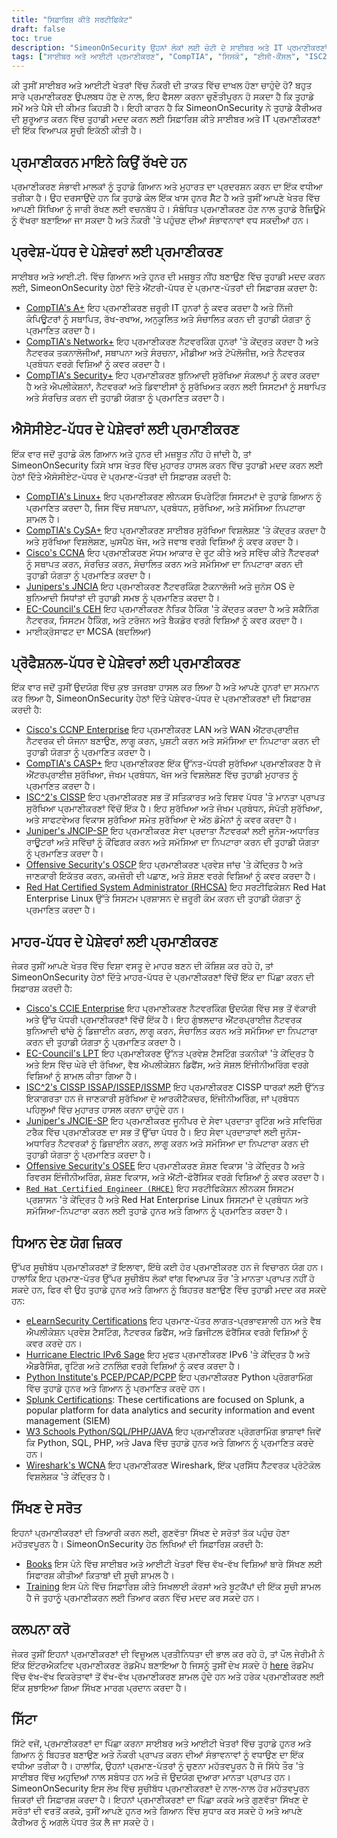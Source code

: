 ```yaml
---
title: "ਸਿਫ਼ਾਰਿਸ਼ ਕੀਤੇ ਸਰਟੀਫਿਕੇਟ"
draft: false
toc: true
description: "SimeonOnSecurity ਉਹਨਾਂ ਲੋਕਾਂ ਲਈ ਚੋਟੀ ਦੇ ਸਾਈਬਰ ਅਤੇ IT ਪ੍ਰਮਾਣੀਕਰਣਾਂ ਦੀ ਸਿਫ਼ਾਰਿਸ਼ ਕਰਦਾ ਹੈ ਜੋ ਨੌਕਰੀ ਦੀ ਸ਼ਕਤੀ ਵਿੱਚ ਦਾਖਲ ਹੋਣਾ ਚਾਹੁੰਦੇ ਹਨ। ਸੂਚੀ ਵਿੱਚ CompTIA, Cisco, EC-Council, ISC2, Juniper, Microsoft, ਅਤੇ ਅਪਮਾਨਜਨਕ ਸੁਰੱਖਿਆ, ਮਹਾਰਤ ਦੇ ਵੱਖ-ਵੱਖ ਪੱਧਰਾਂ - ਐਂਟਰੀ, ਐਸੋਸੀਏਟ, ਪ੍ਰੋਫੈਸ਼ਨਲ, ਅਤੇ ਮਾਹਰ ਦੇ ਪ੍ਰਮਾਣ-ਪੱਤਰ ਸ਼ਾਮਲ ਹਨ। ਸੂਚੀਬੱਧ ਸਾਰੇ ਪ੍ਰਮਾਣੀਕਰਣ ਸਿੱਧੇ ਤੌਰ 'ਤੇ ਸਾਈਬਰ ਵਿੱਚ ਅਹੁਦਿਆਂ ਨਾਲ ਸਬੰਧਤ ਹਨ ਅਤੇ ਉਮੀਦਵਾਰ ਨੂੰ ਬਹੁਤ ਲਾਭ ਪਹੁੰਚਾਉਣਗੇ। ਵਿਜ਼ੂਅਲ ਪ੍ਰਤੀਨਿਧਤਾ ਲਈ ਇੰਟਰਐਕਟਿਵ ਸਰਟੀਫਿਕੇਸ਼ਨ ਰੋਡਮੈਪ ਦੇਖੋ। ਸਿੱਖਣ ਦੇ ਸਾਧਨ ਜਿਵੇਂ ਕਿ ਕਿਤਾਬਾਂ ਅਤੇ ਸਿਖਲਾਈ ਵੀ ਉਪਲਬਧ ਹਨ।"
tags: ["ਸਾਈਬਰ ਅਤੇ ਆਈਟੀ ਪ੍ਰਮਾਣੀਕਰਣ", "CompTIA", "ਸਿਸਕੋ", "ਈਸੀ-ਕੌਂਸਲ", "ISC2", "ਜੂਨੀਪਰ", "ਮਾਈਕ੍ਰੋਸਾਫਟ", "ਅਪਮਾਨਜਨਕ ਸੁਰੱਖਿਆ", "ਪ੍ਰਵੇਸ਼-ਪੱਧਰ ਦੇ ਪੇਸ਼ੇਵਰ", "ਸਾਈਬਰ ਹੁਨਰ ਸੈੱਟ", "ਸੁਰੱਖਿਆ", "ਲੀਨਕਸ", "CySA", "ਸੀ.ਸੀ.ਐਨ.ਏ", "ਜੇ.ਐਨ.ਸੀ.ਆਈ.ਏ", "ਸੀ.ਈ.ਐਚ", "MCSA", "CCNP ਐਂਟਰਪ੍ਰਾਈਜ਼", "CASP", "ਸੀ.ਆਈ.ਐਸ.ਐਸ.ਪੀ", "JNCIP-SP", "OSCP", "RHCSA", "ਸਿਫ਼ਾਰਸ਼ਾਂ", "ਕਿਤਾਬਾਂ", "ਸਿਖਲਾਈ", "ਇੰਟਰਐਕਟਿਵ ਸਰਟੀਫਿਕੇਸ਼ਨ ਰੋਡਮੈਪ"]
---
```

 ਕੀ ਤੁਸੀਂ ਸਾਈਬਰ ਅਤੇ ਆਈਟੀ ਖੇਤਰਾਂ ਵਿੱਚ ਨੌਕਰੀ ਦੀ ਤਾਕਤ ਵਿੱਚ ਦਾਖਲ ਹੋਣਾ ਚਾਹੁੰਦੇ ਹੋ? ਬਹੁਤ ਸਾਰੇ ਪ੍ਰਮਾਣੀਕਰਣ ਉਪਲਬਧ ਹੋਣ ਦੇ ਨਾਲ, ਇਹ ਫੈਸਲਾ ਕਰਨਾ ਚੁਣੌਤੀਪੂਰਨ ਹੋ ਸਕਦਾ ਹੈ ਕਿ ਤੁਹਾਡੇ ਸਮੇਂ ਅਤੇ ਪੈਸੇ ਦੀ ਕੀਮਤ ਕਿਹੜੀ ਹੈ। ਇਹੀ ਕਾਰਨ ਹੈ ਕਿ SimeonOnSecurity ਨੇ ਤੁਹਾਡੇ ਕੈਰੀਅਰ ਦੀ ਸ਼ੁਰੂਆਤ ਕਰਨ ਵਿੱਚ ਤੁਹਾਡੀ ਮਦਦ ਕਰਨ ਲਈ ਸਿਫ਼ਾਰਿਸ਼ ਕੀਤੇ ਸਾਈਬਰ ਅਤੇ IT ਪ੍ਰਮਾਣੀਕਰਣਾਂ ਦੀ ਇੱਕ ਵਿਆਪਕ ਸੂਚੀ ਇਕੱਠੀ ਕੀਤੀ ਹੈ।

## ਪ੍ਰਮਾਣੀਕਰਨ ਮਾਇਨੇ ਕਿਉਂ ਰੱਖਦੇ ਹਨ

ਪ੍ਰਮਾਣੀਕਰਣ ਸੰਭਾਵੀ ਮਾਲਕਾਂ ਨੂੰ ਤੁਹਾਡੇ ਗਿਆਨ ਅਤੇ ਮੁਹਾਰਤ ਦਾ ਪ੍ਰਦਰਸ਼ਨ ਕਰਨ ਦਾ ਇੱਕ ਵਧੀਆ ਤਰੀਕਾ ਹੈ। ਉਹ ਦਰਸਾਉਂਦੇ ਹਨ ਕਿ ਤੁਹਾਡੇ ਕੋਲ ਇੱਕ ਖਾਸ ਹੁਨਰ ਸੈੱਟ ਹੈ ਅਤੇ ਤੁਸੀਂ ਆਪਣੇ ਖੇਤਰ ਵਿੱਚ ਆਪਣੀ ਸਿੱਖਿਆ ਨੂੰ ਜਾਰੀ ਰੱਖਣ ਲਈ ਵਚਨਬੱਧ ਹੋ। ਸੰਬੰਧਿਤ ਪ੍ਰਮਾਣੀਕਰਣ ਹੋਣ ਨਾਲ ਤੁਹਾਡੇ ਰੈਜ਼ਿਊਮੇ ਨੂੰ ਵੱਖਰਾ ਬਣਾਇਆ ਜਾ ਸਕਦਾ ਹੈ ਅਤੇ ਨੌਕਰੀ 'ਤੇ ਪਹੁੰਚਣ ਦੀਆਂ ਸੰਭਾਵਨਾਵਾਂ ਵਧ ਸਕਦੀਆਂ ਹਨ।

## ਪ੍ਰਵੇਸ਼-ਪੱਧਰ ਦੇ ਪੇਸ਼ੇਵਰਾਂ ਲਈ ਪ੍ਰਮਾਣੀਕਰਣ

ਸਾਈਬਰ ਅਤੇ ਆਈ.ਟੀ. ਵਿੱਚ ਗਿਆਨ ਅਤੇ ਹੁਨਰ ਦੀ ਮਜ਼ਬੂਤ ਨੀਂਹ ਬਣਾਉਣ ਵਿੱਚ ਤੁਹਾਡੀ ਮਦਦ ਕਰਨ ਲਈ, SimeonOnSecurity ਹੇਠਾਂ ਦਿੱਤੇ ਐਂਟਰੀ-ਪੱਧਰ ਦੇ ਪ੍ਰਮਾਣ-ਪੱਤਰਾਂ ਦੀ ਸਿਫ਼ਾਰਸ਼ ਕਰਦਾ ਹੈ:

- [CompTIA's A+](https://www.comptia.org/certifications/a) ਇਹ ਪ੍ਰਮਾਣੀਕਰਣ ਜ਼ਰੂਰੀ IT ਹੁਨਰਾਂ ਨੂੰ ਕਵਰ ਕਰਦਾ ਹੈ ਅਤੇ ਨਿੱਜੀ ਕੰਪਿਊਟਰਾਂ ਨੂੰ ਸਥਾਪਿਤ, ਰੱਖ-ਰਖਾਅ, ਅਨੁਕੂਲਿਤ ਅਤੇ ਸੰਚਾਲਿਤ ਕਰਨ ਦੀ ਤੁਹਾਡੀ ਯੋਗਤਾ ਨੂੰ ਪ੍ਰਮਾਣਿਤ ਕਰਦਾ ਹੈ।
- [CompTIA's Network+](https://www.comptia.org/certifications/network) ਇਹ ਪ੍ਰਮਾਣੀਕਰਣ ਨੈਟਵਰਕਿੰਗ ਹੁਨਰਾਂ 'ਤੇ ਕੇਂਦ੍ਰਤ ਕਰਦਾ ਹੈ ਅਤੇ ਨੈਟਵਰਕ ਤਕਨਾਲੋਜੀਆਂ, ਸਥਾਪਨਾ ਅਤੇ ਸੰਰਚਨਾ, ਮੀਡੀਆ ਅਤੇ ਟੋਪੋਲੋਜੀਜ਼, ਅਤੇ ਨੈਟਵਰਕ ਪ੍ਰਬੰਧਨ ਵਰਗੇ ਵਿਸ਼ਿਆਂ ਨੂੰ ਕਵਰ ਕਰਦਾ ਹੈ।
- [CompTIA's Security+](https://www.comptia.org/certifications/security) ਇਹ ਪ੍ਰਮਾਣੀਕਰਣ ਬੁਨਿਆਦੀ ਸੁਰੱਖਿਆ ਸੰਕਲਪਾਂ ਨੂੰ ਕਵਰ ਕਰਦਾ ਹੈ ਅਤੇ ਐਪਲੀਕੇਸ਼ਨਾਂ, ਨੈਟਵਰਕਾਂ ਅਤੇ ਡਿਵਾਈਸਾਂ ਨੂੰ ਸੁਰੱਖਿਅਤ ਕਰਨ ਲਈ ਸਿਸਟਮਾਂ ਨੂੰ ਸਥਾਪਿਤ ਅਤੇ ਸੰਰਚਿਤ ਕਰਨ ਦੀ ਤੁਹਾਡੀ ਯੋਗਤਾ ਨੂੰ ਪ੍ਰਮਾਣਿਤ ਕਰਦਾ ਹੈ।

## ਐਸੋਸੀਏਟ-ਪੱਧਰ ਦੇ ਪੇਸ਼ੇਵਰਾਂ ਲਈ ਪ੍ਰਮਾਣੀਕਰਣ

ਇੱਕ ਵਾਰ ਜਦੋਂ ਤੁਹਾਡੇ ਕੋਲ ਗਿਆਨ ਅਤੇ ਹੁਨਰ ਦੀ ਮਜ਼ਬੂਤ ਨੀਂਹ ਹੋ ਜਾਂਦੀ ਹੈ, ਤਾਂ SimeonOnSecurity ਕਿਸੇ ਖਾਸ ਖੇਤਰ ਵਿੱਚ ਮੁਹਾਰਤ ਹਾਸਲ ਕਰਨ ਵਿੱਚ ਤੁਹਾਡੀ ਮਦਦ ਕਰਨ ਲਈ ਹੇਠਾਂ ਦਿੱਤੇ ਐਸੋਸੀਏਟ-ਪੱਧਰ ਦੇ ਪ੍ਰਮਾਣ-ਪੱਤਰਾਂ ਦੀ ਸਿਫ਼ਾਰਸ਼ ਕਰਦੀ ਹੈ:

- [CompTIA's Linux+](https://www.comptia.org/certifications/linux) ਇਹ ਪ੍ਰਮਾਣੀਕਰਣ ਲੀਨਕਸ ਓਪਰੇਟਿੰਗ ਸਿਸਟਮਾਂ ਦੇ ਤੁਹਾਡੇ ਗਿਆਨ ਨੂੰ ਪ੍ਰਮਾਣਿਤ ਕਰਦਾ ਹੈ, ਜਿਸ ਵਿੱਚ ਸਥਾਪਨਾ, ਪ੍ਰਬੰਧਨ, ਸੁਰੱਖਿਆ, ਅਤੇ ਸਮੱਸਿਆ ਨਿਪਟਾਰਾ ਸ਼ਾਮਲ ਹੈ।
- [CompTIA's CySA+](https://www.comptia.org/certifications/cybersecurity-analyst) ਇਹ ਪ੍ਰਮਾਣੀਕਰਣ ਸਾਈਬਰ ਸੁਰੱਖਿਆ ਵਿਸ਼ਲੇਸ਼ਣ 'ਤੇ ਕੇਂਦ੍ਰਤ ਕਰਦਾ ਹੈ ਅਤੇ ਸੁਰੱਖਿਆ ਵਿਸ਼ਲੇਸ਼ਣ, ਘੁਸਪੈਠ ਖੋਜ, ਅਤੇ ਜਵਾਬ ਵਰਗੇ ਵਿਸ਼ਿਆਂ ਨੂੰ ਕਵਰ ਕਰਦਾ ਹੈ।
- [Cisco's CCNA](https://www.cisco.com/c/en/us/training-events/training-certifications/certifications/associate/ccna.html) ਇਹ ਪ੍ਰਮਾਣੀਕਰਣ ਮੱਧਮ ਆਕਾਰ ਦੇ ਰੂਟ ਕੀਤੇ ਅਤੇ ਸਵਿੱਚ ਕੀਤੇ ਨੈੱਟਵਰਕਾਂ ਨੂੰ ਸਥਾਪਤ ਕਰਨ, ਸੰਰਚਿਤ ਕਰਨ, ਸੰਚਾਲਿਤ ਕਰਨ ਅਤੇ ਸਮੱਸਿਆ ਦਾ ਨਿਪਟਾਰਾ ਕਰਨ ਦੀ ਤੁਹਾਡੀ ਯੋਗਤਾ ਨੂੰ ਪ੍ਰਮਾਣਿਤ ਕਰਦਾ ਹੈ।
- [Junipers's JNCIA](https://www.juniper.net/us/en/training/certification/certification-tracks/sp-routing-switching-track?tab=jnciajunos) ਇਹ ਪ੍ਰਮਾਣੀਕਰਣ ਨੈੱਟਵਰਕਿੰਗ ਟੈਕਨਾਲੋਜੀ ਅਤੇ ਜੂਨੋਸ OS ਦੇ ਬੁਨਿਆਦੀ ਸਿਧਾਂਤਾਂ ਦੀ ਤੁਹਾਡੀ ਸਮਝ ਨੂੰ ਪ੍ਰਮਾਣਿਤ ਕਰਦਾ ਹੈ।
- [EC-Council's CEH](https://www.eccouncil.org/programs/certified-ethical-hacker-ceh/) ਇਹ ਪ੍ਰਮਾਣੀਕਰਣ ਨੈਤਿਕ ਹੈਕਿੰਗ 'ਤੇ ਕੇਂਦ੍ਰਤ ਕਰਦਾ ਹੈ ਅਤੇ ਸਕੈਨਿੰਗ ਨੈਟਵਰਕ, ਸਿਸਟਮ ਹੈਕਿੰਗ, ਅਤੇ ਟਰੋਜਨ ਅਤੇ ਬੈਕਡੋਰ ਵਰਗੇ ਵਿਸ਼ਿਆਂ ਨੂੰ ਕਵਰ ਕਰਦਾ ਹੈ।
- ਮਾਈਕ੍ਰੋਸਾਫਟ ਦਾ MCSA (ਬਦਲਿਆ)

## ਪ੍ਰੋਫੈਸ਼ਨਲ-ਪੱਧਰ ਦੇ ਪੇਸ਼ੇਵਰਾਂ ਲਈ ਪ੍ਰਮਾਣੀਕਰਣ

ਇੱਕ ਵਾਰ ਜਦੋਂ ਤੁਸੀਂ ਉਦਯੋਗ ਵਿੱਚ ਕੁਝ ਤਜਰਬਾ ਹਾਸਲ ਕਰ ਲਿਆ ਹੈ ਅਤੇ ਆਪਣੇ ਹੁਨਰਾਂ ਦਾ ਸਨਮਾਨ ਕਰ ਲਿਆ ਹੈ, SimeonOnSecurity ਹੇਠਾਂ ਦਿੱਤੇ ਪੇਸ਼ੇਵਰ-ਪੱਧਰ ਦੇ ਪ੍ਰਮਾਣੀਕਰਣਾਂ ਦੀ ਸਿਫ਼ਾਰਸ਼ ਕਰਦੀ ਹੈ:

- [Cisco's CCNP Enterprise](https://www.cisco.com/c/en/us/training-events/training-certifications/certifications/professional/ccnp-enterprise.html) ਇਹ ਪ੍ਰਮਾਣੀਕਰਣ LAN ਅਤੇ WAN ਐਂਟਰਪ੍ਰਾਈਜ਼ ਨੈਟਵਰਕ ਦੀ ਯੋਜਨਾ ਬਣਾਉਣ, ਲਾਗੂ ਕਰਨ, ਪੁਸ਼ਟੀ ਕਰਨ ਅਤੇ ਸਮੱਸਿਆ ਦਾ ਨਿਪਟਾਰਾ ਕਰਨ ਦੀ ਤੁਹਾਡੀ ਯੋਗਤਾ ਨੂੰ ਪ੍ਰਮਾਣਿਤ ਕਰਦਾ ਹੈ।
- [CompTIA's CASP+](https://www.comptia.org/certifications/comptia-advanced-security-practitioner) ਇਹ ਪ੍ਰਮਾਣੀਕਰਣ ਇੱਕ ਉੱਨਤ-ਪੱਧਰੀ ਸੁਰੱਖਿਆ ਪ੍ਰਮਾਣੀਕਰਣ ਹੈ ਜੋ ਐਂਟਰਪ੍ਰਾਈਜ਼ ਸੁਰੱਖਿਆ, ਜੋਖਮ ਪ੍ਰਬੰਧਨ, ਖੋਜ ਅਤੇ ਵਿਸ਼ਲੇਸ਼ਣ ਵਿੱਚ ਤੁਹਾਡੀ ਮੁਹਾਰਤ ਨੂੰ ਪ੍ਰਮਾਣਿਤ ਕਰਦਾ ਹੈ।
- [ISC^2's CISSP](https://www.isc2.org/Certifications/CISSP#) ਇਹ ਪ੍ਰਮਾਣੀਕਰਣ ਸਭ ਤੋਂ ਸਤਿਕਾਰਤ ਅਤੇ ਵਿਸ਼ਵ ਪੱਧਰ 'ਤੇ ਮਾਨਤਾ ਪ੍ਰਾਪਤ ਸੁਰੱਖਿਆ ਪ੍ਰਮਾਣੀਕਰਣਾਂ ਵਿੱਚੋਂ ਇੱਕ ਹੈ। ਇਹ ਸੁਰੱਖਿਆ ਅਤੇ ਜੋਖਮ ਪ੍ਰਬੰਧਨ, ਸੰਪੱਤੀ ਸੁਰੱਖਿਆ, ਅਤੇ ਸਾਫਟਵੇਅਰ ਵਿਕਾਸ ਸੁਰੱਖਿਆ ਸਮੇਤ ਸੁਰੱਖਿਆ ਦੇ ਅੱਠ ਡੋਮੇਨਾਂ ਨੂੰ ਕਵਰ ਕਰਦਾ ਹੈ।
- [Juniper's JNCIP-SP](https://www.juniper.net/us/en/training/certification/certification-tracks/sp-routing-switching-track?tab=jncip-sp) ਇਹ ਪ੍ਰਮਾਣੀਕਰਣ ਸੇਵਾ ਪ੍ਰਦਾਤਾ ਨੈੱਟਵਰਕਾਂ ਲਈ ਜੂਨੋਸ-ਅਧਾਰਿਤ ਰਾਊਟਰਾਂ ਅਤੇ ਸਵਿੱਚਾਂ ਨੂੰ ਕੌਂਫਿਗਰ ਕਰਨ ਅਤੇ ਸਮੱਸਿਆ ਦਾ ਨਿਪਟਾਰਾ ਕਰਨ ਦੀ ਤੁਹਾਡੀ ਯੋਗਤਾ ਨੂੰ ਪ੍ਰਮਾਣਿਤ ਕਰਦਾ ਹੈ।
- [Offensive Security's OSCP](https://www.offensive-security.com/pwk-oscp/) ਇਹ ਪ੍ਰਮਾਣੀਕਰਣ ਪ੍ਰਵੇਸ਼ ਜਾਂਚ 'ਤੇ ਕੇਂਦ੍ਰਿਤ ਹੈ ਅਤੇ ਜਾਣਕਾਰੀ ਇਕੱਤਰ ਕਰਨ, ਕਮਜ਼ੋਰੀ ਦੀ ਪਛਾਣ, ਅਤੇ ਸ਼ੋਸ਼ਣ ਵਰਗੇ ਵਿਸ਼ਿਆਂ ਨੂੰ ਕਵਰ ਕਰਦਾ ਹੈ।
- [Red Hat Certified System Administrator (RHCSA)](https://www.redhat.com/en/services/certification/rhcsa) ਇਹ ਸਰਟੀਫਿਕੇਸ਼ਨ Red Hat Enterprise Linux ਉੱਤੇ ਸਿਸਟਮ ਪ੍ਰਸ਼ਾਸਨ ਦੇ ਜ਼ਰੂਰੀ ਕੰਮ ਕਰਨ ਦੀ ਤੁਹਾਡੀ ਯੋਗਤਾ ਨੂੰ ਪ੍ਰਮਾਣਿਤ ਕਰਦਾ ਹੈ।

## ਮਾਹਰ-ਪੱਧਰ ਦੇ ਪੇਸ਼ੇਵਰਾਂ ਲਈ ਪ੍ਰਮਾਣੀਕਰਣ

ਜੇਕਰ ਤੁਸੀਂ ਆਪਣੇ ਖੇਤਰ ਵਿੱਚ ਵਿਸ਼ਾ ਵਸਤੂ ਦੇ ਮਾਹਰ ਬਣਨ ਦੀ ਕੋਸ਼ਿਸ਼ ਕਰ ਰਹੇ ਹੋ, ਤਾਂ SimeonOnSecurity ਹੇਠਾਂ ਦਿੱਤੇ ਮਾਹਰ-ਪੱਧਰ ਦੇ ਪ੍ਰਮਾਣੀਕਰਣਾਂ ਵਿੱਚੋਂ ਇੱਕ ਦਾ ਪਿੱਛਾ ਕਰਨ ਦੀ ਸਿਫ਼ਾਰਸ਼ ਕਰਦੀ ਹੈ:

- [Cisco's CCIE Enterprise](https://www.cisco.com/c/en/us/training-events/training-certifications/certifications/expert/ccie-enterprise-infrastructure.html) ਇਹ ਪ੍ਰਮਾਣੀਕਰਣ ਨੈਟਵਰਕਿੰਗ ਉਦਯੋਗ ਵਿੱਚ ਸਭ ਤੋਂ ਵੱਕਾਰੀ ਅਤੇ ਉੱਚ ਪੱਧਰੀ ਪ੍ਰਮਾਣੀਕਰਣਾਂ ਵਿੱਚੋਂ ਇੱਕ ਹੈ। ਇਹ ਗੁੰਝਲਦਾਰ ਐਂਟਰਪ੍ਰਾਈਜ਼ ਨੈਟਵਰਕ ਬੁਨਿਆਦੀ ਢਾਂਚੇ ਨੂੰ ਡਿਜ਼ਾਈਨ ਕਰਨ, ਲਾਗੂ ਕਰਨ, ਸੰਚਾਲਿਤ ਕਰਨ ਅਤੇ ਸਮੱਸਿਆ ਦਾ ਨਿਪਟਾਰਾ ਕਰਨ ਦੀ ਤੁਹਾਡੀ ਯੋਗਤਾ ਨੂੰ ਪ੍ਰਮਾਣਿਤ ਕਰਦਾ ਹੈ।
- [EC-Council's LPT](https://www.eccouncil.org/programs/licensed-penetration-tester-lpt-master/) ਇਹ ਪ੍ਰਮਾਣੀਕਰਣ ਉੱਨਤ ਪ੍ਰਵੇਸ਼ ਟੈਸਟਿੰਗ ਤਕਨੀਕਾਂ 'ਤੇ ਕੇਂਦ੍ਰਿਤ ਹੈ ਅਤੇ ਇਸ ਵਿੱਚ ਘੇਰੇ ਦੀ ਰੱਖਿਆ, ਵੈਬ ਐਪਲੀਕੇਸ਼ਨ ਡਿਫੈਂਸ, ਅਤੇ ਸੋਸ਼ਲ ਇੰਜੀਨੀਅਰਿੰਗ ਵਰਗੇ ਵਿਸ਼ਿਆਂ ਨੂੰ ਸ਼ਾਮਲ ਕੀਤਾ ਗਿਆ ਹੈ।
- [ISC^2's CISSP ISSAP/ISSEP/ISSMP](https://www.isc2.org/Certifications/CISSP-Concentrations) ਇਹ ਪ੍ਰਮਾਣੀਕਰਣ CISSP ਧਾਰਕਾਂ ਲਈ ਉੱਨਤ ਇਕਾਗਰਤਾ ਹਨ ਜੋ ਜਾਣਕਾਰੀ ਸੁਰੱਖਿਆ ਦੇ ਆਰਕੀਟੈਕਚਰ, ਇੰਜੀਨੀਅਰਿੰਗ, ਜਾਂ ਪ੍ਰਬੰਧਨ ਪਹਿਲੂਆਂ ਵਿੱਚ ਮੁਹਾਰਤ ਹਾਸਲ ਕਰਨਾ ਚਾਹੁੰਦੇ ਹਨ।
- [Juniper's JNCIE-SP](https://www.juniper.net/us/en/training/certification/certification-tracks/sp-routing-switching-track?tab=jnciesp) ਇਹ ਪ੍ਰਮਾਣੀਕਰਣ ਜੂਨੀਪਰ ਦੇ ਸੇਵਾ ਪ੍ਰਦਾਤਾ ਰੂਟਿੰਗ ਅਤੇ ਸਵਿਚਿੰਗ ਟਰੈਕ ਵਿੱਚ ਪ੍ਰਮਾਣੀਕਰਣ ਦਾ ਸਭ ਤੋਂ ਉੱਚਾ ਪੱਧਰ ਹੈ। ਇਹ ਸੇਵਾ ਪ੍ਰਦਾਤਾਵਾਂ ਲਈ ਜੂਨੋਸ-ਅਧਾਰਿਤ ਨੈਟਵਰਕਾਂ ਨੂੰ ਡਿਜ਼ਾਈਨ ਕਰਨ, ਲਾਗੂ ਕਰਨ ਅਤੇ ਸਮੱਸਿਆ ਦਾ ਨਿਪਟਾਰਾ ਕਰਨ ਦੀ ਤੁਹਾਡੀ ਯੋਗਤਾ ਨੂੰ ਪ੍ਰਮਾਣਿਤ ਕਰਦਾ ਹੈ।
- [Offensive Security's OSEE](https://www.offensive-security.com/awe-osee/) ਇਹ ਪ੍ਰਮਾਣੀਕਰਣ ਸ਼ੋਸ਼ਣ ਵਿਕਾਸ 'ਤੇ ਕੇਂਦ੍ਰਿਤ ਹੈ ਅਤੇ ਰਿਵਰਸ ਇੰਜੀਨੀਅਰਿੰਗ, ਸ਼ੋਸ਼ਣ ਵਿਕਾਸ, ਅਤੇ ਐਂਟੀ-ਫੋਰੈਂਸਿਕ ਵਰਗੇ ਵਿਸ਼ਿਆਂ ਨੂੰ ਕਵਰ ਕਰਦਾ ਹੈ।
- [`Red Hat Certified Engineer (RHCE)`](https://www.redhat.com/en/services/certification/rhce) ਇਹ ਸਰਟੀਫਿਕੇਸ਼ਨ ਲੀਨਕਸ ਸਿਸਟਮ ਪ੍ਰਸ਼ਾਸਨ 'ਤੇ ਕੇਂਦ੍ਰਿਤ ਹੈ ਅਤੇ Red Hat Enterprise Linux ਸਿਸਟਮਾਂ ਦੇ ਪ੍ਰਬੰਧਨ ਅਤੇ ਸਮੱਸਿਆ-ਨਿਪਟਾਰਾ ਕਰਨ ਲਈ ਤੁਹਾਡੇ ਹੁਨਰ ਅਤੇ ਗਿਆਨ ਨੂੰ ਪ੍ਰਮਾਣਿਤ ਕਰਦਾ ਹੈ।

## ਧਿਆਨ ਦੇਣ ਯੋਗ ਜ਼ਿਕਰ

ਉੱਪਰ ਸੂਚੀਬੱਧ ਪ੍ਰਮਾਣੀਕਰਣਾਂ ਤੋਂ ਇਲਾਵਾ, ਇੱਥੇ ਕਈ ਹੋਰ ਪ੍ਰਮਾਣੀਕਰਣ ਹਨ ਜੋ ਵਿਚਾਰਨ ਯੋਗ ਹਨ। ਹਾਲਾਂਕਿ ਇਹ ਪ੍ਰਮਾਣ-ਪੱਤਰ ਉੱਪਰ ਸੂਚੀਬੱਧ ਲੋਕਾਂ ਵਾਂਗ ਵਿਆਪਕ ਤੌਰ 'ਤੇ ਮਾਨਤਾ ਪ੍ਰਾਪਤ ਨਹੀਂ ਹੋ ਸਕਦੇ ਹਨ, ਫਿਰ ਵੀ ਉਹ ਤੁਹਾਡੇ ਹੁਨਰ ਅਤੇ ਗਿਆਨ ਨੂੰ ਬਿਹਤਰ ਬਣਾਉਣ ਵਿੱਚ ਤੁਹਾਡੀ ਮਦਦ ਕਰ ਸਕਦੇ ਹਨ:

- [eLearnSecurity Certifications](https://elearnsecurity.com/) ਇਹ ਪ੍ਰਮਾਣ-ਪੱਤਰ ਲਾਗਤ-ਪ੍ਰਭਾਵਸ਼ਾਲੀ ਹਨ ਅਤੇ ਵੈਬ ਐਪਲੀਕੇਸ਼ਨ ਪ੍ਰਵੇਸ਼ ਟੈਸਟਿੰਗ, ਨੈਟਵਰਕ ਡਿਫੈਂਸ, ਅਤੇ ਡਿਜੀਟਲ ਫੋਰੈਂਸਿਕ ਵਰਗੇ ਵਿਸ਼ਿਆਂ ਨੂੰ ਕਵਰ ਕਰਦੇ ਹਨ।
- [Hurricane Electric IPv6 Sage](https://ipv6.he.net/certification/) ਇਹ ਮੁਫਤ ਪ੍ਰਮਾਣੀਕਰਣ IPv6 'ਤੇ ਕੇਂਦ੍ਰਿਤ ਹੈ ਅਤੇ ਐਡਰੈਸਿੰਗ, ਰੂਟਿੰਗ ਅਤੇ ਟਨਲਿੰਗ ਵਰਗੇ ਵਿਸ਼ਿਆਂ ਨੂੰ ਕਵਰ ਕਰਦਾ ਹੈ।
- [Python Institute's PCEP/PCAP/PCPP](https://pythoninstitute.org/certification/) ਇਹ ਪ੍ਰਮਾਣੀਕਰਣ Python ਪ੍ਰੋਗਰਾਮਿੰਗ ਵਿੱਚ ਤੁਹਾਡੇ ਹੁਨਰ ਅਤੇ ਗਿਆਨ ਨੂੰ ਪ੍ਰਮਾਣਿਤ ਕਰਦੇ ਹਨ।
- [Splunk Certifications](https://www.splunk.com/en_us/training.html): These certifications are focused on Splunk, a popular platform for data analytics and security information and event management (SIEM)
- [W3 Schools Python/SQL/PHP/JAVA](https://www.w3schools.com/CERT/default.asp) ਇਹ ਪ੍ਰਮਾਣੀਕਰਣ ਪ੍ਰੋਗਰਾਮਿੰਗ ਭਾਸ਼ਾਵਾਂ ਜਿਵੇਂ ਕਿ Python, SQL, PHP, ਅਤੇ Java ਵਿੱਚ ਤੁਹਾਡੇ ਹੁਨਰ ਅਤੇ ਗਿਆਨ ਨੂੰ ਪ੍ਰਮਾਣਿਤ ਕਰਦੇ ਹਨ।
- [Wireshark's WCNA](https://www.wcnacertification.com/) ਇਹ ਪ੍ਰਮਾਣੀਕਰਣ Wireshark, ਇੱਕ ਪ੍ਰਸਿੱਧ ਨੈੱਟਵਰਕ ਪ੍ਰੋਟੋਕੋਲ ਵਿਸ਼ਲੇਸ਼ਕ 'ਤੇ ਕੇਂਦ੍ਰਿਤ ਹੈ।

## ਸਿੱਖਣ ਦੇ ਸਰੋਤ

ਇਹਨਾਂ ਪ੍ਰਮਾਣੀਕਰਣਾਂ ਦੀ ਤਿਆਰੀ ਕਰਨ ਲਈ, ਗੁਣਵੱਤਾ ਸਿੱਖਣ ਦੇ ਸਰੋਤਾਂ ਤੱਕ ਪਹੁੰਚ ਹੋਣਾ ਮਹੱਤਵਪੂਰਨ ਹੈ। SimeonOnSecurity ਹੇਠ ਲਿਖਿਆਂ ਦੀ ਸਿਫ਼ਾਰਿਸ਼ ਕਰਦੀ ਹੈ:

- [Books](https://simeononsecurity.ch/recommendations/books/) ਇਸ ਪੰਨੇ ਵਿੱਚ ਸਾਈਬਰ ਅਤੇ ਆਈਟੀ ਖੇਤਰਾਂ ਵਿੱਚ ਵੱਖ-ਵੱਖ ਵਿਸ਼ਿਆਂ ਬਾਰੇ ਸਿੱਖਣ ਲਈ ਸਿਫਾਰਸ਼ ਕੀਤੀਆਂ ਕਿਤਾਬਾਂ ਦੀ ਸੂਚੀ ਸ਼ਾਮਲ ਹੈ।
- [Training](https://simeononsecurity.ch/recommendations/learning_resources/) ਇਸ ਪੰਨੇ ਵਿੱਚ ਸਿਫ਼ਾਰਿਸ਼ ਕੀਤੇ ਸਿਖਲਾਈ ਕੋਰਸਾਂ ਅਤੇ ਬੂਟਕੈਂਪਾਂ ਦੀ ਇੱਕ ਸੂਚੀ ਸ਼ਾਮਲ ਹੈ ਜੋ ਤੁਹਾਨੂੰ ਪ੍ਰਮਾਣੀਕਰਨ ਲਈ ਤਿਆਰ ਕਰਨ ਵਿੱਚ ਮਦਦ ਕਰ ਸਕਦੇ ਹਨ।

## ਕਲਪਨਾ ਕਰੋ

ਜੇਕਰ ਤੁਸੀਂ ਇਹਨਾਂ ਪ੍ਰਮਾਣੀਕਰਣਾਂ ਦੀ ਵਿਜ਼ੂਅਲ ਪ੍ਰਤੀਨਿਧਤਾ ਦੀ ਭਾਲ ਕਰ ਰਹੇ ਹੋ, ਤਾਂ ਪੌਲ ਜੇਰੀਮੀ ਨੇ ਇੱਕ ਇੰਟਰਐਕਟਿਵ ਪ੍ਰਮਾਣੀਕਰਣ ਰੋਡਮੈਪ ਬਣਾਇਆ ਹੈ ਜਿਸਨੂੰ ਤੁਸੀਂ ਦੇਖ ਸਕਦੇ ਹੋ [here](https://pauljerimy.com/security-certification-roadmap/) ਰੋਡਮੈਪ ਵਿੱਚ ਵੱਖ-ਵੱਖ ਵਿਕਰੇਤਾਵਾਂ ਤੋਂ ਵੱਖ-ਵੱਖ ਪ੍ਰਮਾਣੀਕਰਣ ਸ਼ਾਮਲ ਹੁੰਦੇ ਹਨ ਅਤੇ ਹਰੇਕ ਪ੍ਰਮਾਣੀਕਰਣ ਲਈ ਇੱਕ ਸੁਝਾਇਆ ਗਿਆ ਸਿੱਖਣ ਮਾਰਗ ਪ੍ਰਦਾਨ ਕਰਦਾ ਹੈ।

## ਸਿੱਟਾ

ਸਿੱਟੇ ਵਜੋਂ, ਪ੍ਰਮਾਣੀਕਰਣਾਂ ਦਾ ਪਿੱਛਾ ਕਰਨਾ ਸਾਈਬਰ ਅਤੇ ਆਈਟੀ ਖੇਤਰਾਂ ਵਿੱਚ ਤੁਹਾਡੇ ਹੁਨਰ ਅਤੇ ਗਿਆਨ ਨੂੰ ਬਿਹਤਰ ਬਣਾਉਣ ਅਤੇ ਨੌਕਰੀ ਪ੍ਰਾਪਤ ਕਰਨ ਦੀਆਂ ਸੰਭਾਵਨਾਵਾਂ ਨੂੰ ਵਧਾਉਣ ਦਾ ਇੱਕ ਵਧੀਆ ਤਰੀਕਾ ਹੈ। ਹਾਲਾਂਕਿ, ਉਹਨਾਂ ਪ੍ਰਮਾਣ-ਪੱਤਰਾਂ ਨੂੰ ਚੁਣਨਾ ਮਹੱਤਵਪੂਰਨ ਹੈ ਜੋ ਸਿੱਧੇ ਤੌਰ 'ਤੇ ਸਾਈਬਰ ਵਿੱਚ ਅਹੁਦਿਆਂ ਨਾਲ ਸਬੰਧਤ ਹਨ ਅਤੇ ਜੋ ਉਦਯੋਗ ਦੁਆਰਾ ਮਾਨਤਾ ਪ੍ਰਾਪਤ ਹਨ। SimeonOnSecurity ਇਸ ਲੇਖ ਵਿੱਚ ਸੂਚੀਬੱਧ ਪ੍ਰਮਾਣੀਕਰਣਾਂ ਦੇ ਨਾਲ-ਨਾਲ ਹੋਰ ਮਹੱਤਵਪੂਰਨ ਜ਼ਿਕਰਾਂ ਦੀ ਸਿਫ਼ਾਰਸ਼ ਕਰਦਾ ਹੈ। ਇਹਨਾਂ ਪ੍ਰਮਾਣੀਕਰਣਾਂ ਦਾ ਪਿੱਛਾ ਕਰਕੇ ਅਤੇ ਗੁਣਵੱਤਾ ਸਿੱਖਣ ਦੇ ਸਰੋਤਾਂ ਦੀ ਵਰਤੋਂ ਕਰਕੇ, ਤੁਸੀਂ ਆਪਣੇ ਹੁਨਰ ਅਤੇ ਗਿਆਨ ਵਿੱਚ ਸੁਧਾਰ ਕਰ ਸਕਦੇ ਹੋ ਅਤੇ ਆਪਣੇ ਕੈਰੀਅਰ ਨੂੰ ਅਗਲੇ ਪੱਧਰ ਤੱਕ ਲੈ ਜਾ ਸਕਦੇ ਹੋ।
